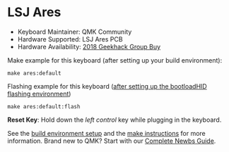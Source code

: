 # LSJ Ares

* Keyboard Maintainer: QMK Community
* Hardware Supported: LSJ Ares PCB
* Hardware Availability: [2018 Geekhack Group Buy](https://geekhack.org/index.php?topic=93146.0)

Make example for this keyboard (after setting up your build environment):

    make ares:default

Flashing example for this keyboard ([after setting up the bootloadHID flashing environment](https://docs.qmk.fm/#/flashing_bootloadhid))

    make ares:default:flash

**Reset Key**: Hold down the *left control* key while plugging in the keyboard.

See the [build environment setup](https://docs.qmk.fm/#/getting_started_build_tools) and the [make instructions](https://docs.qmk.fm/#/getting_started_make_guide) for more information. Brand new to QMK? Start with our [Complete Newbs Guide](https://docs.qmk.fm/#/newbs).
